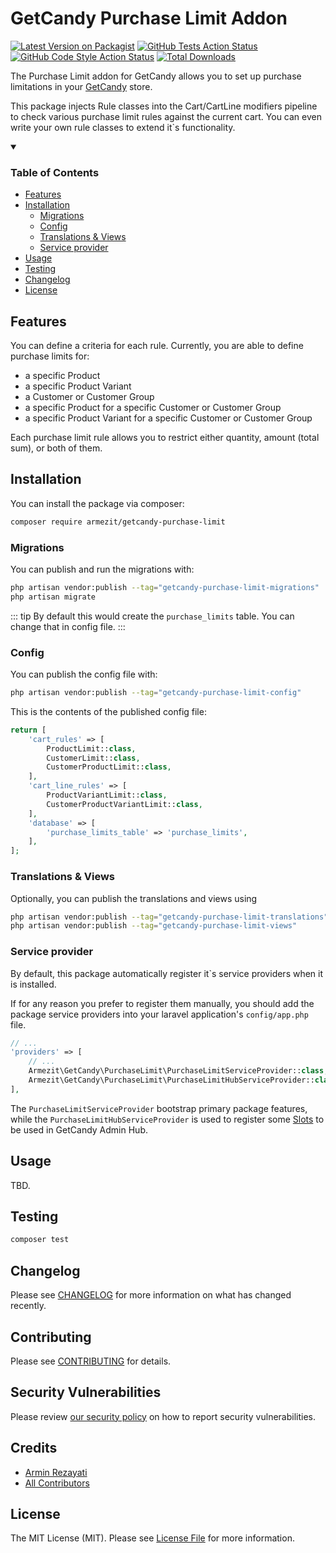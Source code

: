 # GetCandy Purchase Limit Addon

[![Latest Version on Packagist](https://img.shields.io/packagist/v/armezit/getcandy-purchase-limit.svg?style=flat-square)](https://packagist.org/packages/armezit/getcandy-purchase-limit)
[![GitHub Tests Action Status](https://img.shields.io/github/workflow/status/armezit/getcandy-purchase-limit/run-tests?label=tests)](https://github.com/armezit/getcandy-purchase-limit/actions?query=workflow%3Arun-tests+branch%3Amain)
[![GitHub Code Style Action Status](https://img.shields.io/github/workflow/status/armezit/getcandy-purchase-limit/Fix%20PHP%20code%20style%20issues?label=code%20style)](https://github.com/armezit/getcandy-purchase-limit/actions?query=workflow%3A"Fix+PHP+code+style+issues"+branch%3Amain)
[![Total Downloads](https://img.shields.io/packagist/dt/armezit/getcandy-purchase-limit.svg?style=flat-square)](https://packagist.org/packages/armezit/getcandy-purchase-limit)

The Purchase Limit addon for GetCandy allows you to set up purchase limitations in your 
[GetCandy](https://github.com/getcandy/getcandy) store.

This package injects Rule classes into the Cart/CartLine modifiers pipeline to check 
various purchase limit rules against the current cart. You can even write your own rule 
classes to extend it\`s functionality.

<details open><summary><h3>Table of Contents</h3></summary>
<p>

- [Features](#features)
- [Installation](#installation)
    + [Migrations](#migrations)
    + [Config](#config)
    + [Translations & Views](#translations-&-views)
    + [Service provider](#service-provider)
- [Usage](#usage)
- [Testing](#testing)
- [Changelog](#changelog)
- [License](#license)

</p>
</details>

## Features

You can define a criteria for each rule. 
Currently, you are able to define purchase limits for:

* a specific Product
* a specific Product Variant
* a Customer or Customer Group
* a specific Product for a specific Customer or Customer Group
* a specific Product Variant for a specific Customer or Customer Group

Each purchase limit rule allows you to restrict either quantity, amount (total sum), or 
both of them.

## Installation

You can install the package via composer:

```bash
composer require armezit/getcandy-purchase-limit
```

### Migrations

You can publish and run the migrations with:

```bash
php artisan vendor:publish --tag="getcandy-purchase-limit-migrations"
php artisan migrate
```

::: tip By default this would create the `purchase_limits` table. You can change that in config file. :::

### Config

You can publish the config file with:

```bash
php artisan vendor:publish --tag="getcandy-purchase-limit-config"
```

This is the contents of the published config file:

```php
return [
    'cart_rules' => [
        ProductLimit::class,
        CustomerLimit::class,
        CustomerProductLimit::class,
    ],
    'cart_line_rules' => [
        ProductVariantLimit::class,
        CustomerProductVariantLimit::class,
    ],
    'database' => [
        'purchase_limits_table' => 'purchase_limits',
    ],
];
```

### Translations & Views

Optionally, you can publish the translations and views using

```bash
php artisan vendor:publish --tag="getcandy-purchase-limit-translations"
php artisan vendor:publish --tag="getcandy-purchase-limit-views"
```


### Service provider

By default, this package automatically register it\`s service providers when it is installed.

If for any reason you prefer to register them manually, you should add the package service providers 
into your laravel application's `config/app.php` file.

```php
// ...
'providers' => [
    // ...
    Armezit\GetCandy\PurchaseLimit\PurchaseLimitServiceProvider::class,
    Armezit\GetCandy\PurchaseLimit\PurchaseLimitHubServiceProvider::class,
],
```

The `PurchaseLimitServiceProvider` bootstrap primary package features, 
while the `PurchaseLimitHubServiceProvider` is used to register some 
[Slots](https://docs.getcandy.io/extending/admin-hub.html#slots) to be used in GetCandy Admin Hub.

## Usage

TBD.

## Testing

```bash
composer test
```

## Changelog

Please see [CHANGELOG](CHANGELOG.md) for more information on what has changed recently.

## Contributing

Please see [CONTRIBUTING](https://github.com/armezit/.github/blob/main/CONTRIBUTING.md) for details.

## Security Vulnerabilities

Please review [our security policy](../../security/policy) on how to report security vulnerabilities.

## Credits

- [Armin Rezayati](https://github.com/armezit)
- [All Contributors](../../contributors)

## License

The MIT License (MIT). Please see [License File](LICENSE.md) for more information.
